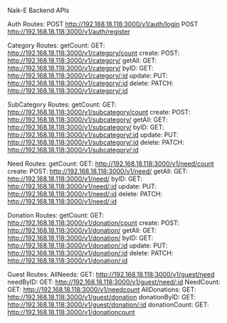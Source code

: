 Naik-E Backend APIs

Auth Routes:
POST http://192.168.18.118:3000/v1/auth/login
POST http://192.168.18.118:3000/v1/auth/register


Category Routes:
getCount: GET: http://192.168.18.118:3000/v1/category/count 
create: POST: http://192.168.18.118:3000/v1/category/ 
getAll: GET: http://192.168.18.118:3000/v1/category/
byID: GET: http://192.168.18.118:3000/v1/category/:id
update: PUT: http://192.168.18.118:3000/v1/category/:id
delete: PATCH: http://192.168.18.118:3000/v1/category/:id


SubCategory Routes:
getCount: GET: http://192.168.18.118:3000/v1/subcategory/count 
create: POST: http://192.168.18.118:3000/v1/subcategory/ 
getAll: GET: http://192.168.18.118:3000/v1/subcategory/
byID: GET: http://192.168.18.118:3000/v1/subcategory/:id
update: PUT: http://192.168.18.118:3000/v1/subcategory/:id
delete: PATCH: http://192.168.18.118:3000/v1/subcategory/:id

Need Routes:
getCount: GET: http://192.168.18.118:3000/v1/need/count 
create: POST: http://192.168.18.118:3000/v1/need/ 
getAll: GET: http://192.168.18.118:3000/v1/need/
byID: GET: http://192.168.18.118:3000/v1/need/:id
update: PUT: http://192.168.18.118:3000/v1/need/:id
delete: PATCH: http://192.168.18.118:3000/v1/need/:id

Donation Routes:
getCount: GET: http://192.168.18.118:3000/v1/donation/count 
create: POST: http://192.168.18.118:3000/v1/donation/ 
getAll: GET: http://192.168.18.118:3000/v1/donation/
byID: GET: http://192.168.18.118:3000/v1/donation/:id
update: PUT: http://192.168.18.118:3000/v1/donation/:id
delete: PATCH: http://192.168.18.118:3000/v1/donation/:id

Guest Routes:
AllNeeds: GET: http://192.168.18.118:3000/v1/guest/need 
needByID: GET: http://192.168.18.118:3000/v1/guest/need/:id 
NeedCount: GET: http://192.168.18.118:3000/v1/needcount
AllDonations: GET: http://192.168.18.118:3000/v1/guest/donation 
donationByID: GET: http://192.168.18.118:3000/v1/guest/donation/:id 
donationCount: GET: http://192.168.18.118:3000/v1/donationcount

